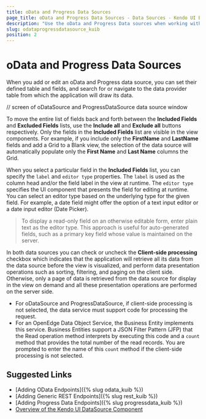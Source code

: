 ```yaml
---
title: oData and Progress Data Sources
page_title: oData and Progress Data Sources - Data Sources - Kendo UI Builder
description: "Use the oData and Progress Data sources when working with the Kendo UI Builder."
slug: odataprogressdatasource_kuib
position: 2
---
```


# oData and Progress Data Sources

When you add or edit an oData and Progress data source, you can set their defined table and fields, and search for or navigate to the data provider table from which the application will draw its data.

// screen of oDataSource and ProgressDataSource data source window

To move the entire list of fields back and forth between the **Included Fields** and **Excluded Fields** lists, use the **Include all** and **Exclude all** buttons respectively. Only the fields in the **Included Fields** list are visible in the view components. For example, if you include only the **FirstName** and **LastName** fields and add a Grid to a Blank view, the selection of the data source will automatically populate only the **First Name** and **Last Name** columns the Grid.

When you select a particular field in the **Included Fields** list, you can specify the `label` and `editor type` properties. The `label` is used as the column head and/or the field label in the view at runtime. The `editor type` specifies the UI component that presents the field for editing at runtime. You can select an editor type based on the underlying type for the given field. For example, a date field might offer the option of a text input editor or a date input editor (Date Picker).

> To display a read-only field on an otherwise editable form, enter plain text as the editor type. This approach is useful for auto-generated fields, such as a primary key field whose value is maintained on the server.

In both data sources you can check or uncheck the **Client-side processing** checkbox which indicates that the application will retrieve all its data from the data source before the view is visualized,  and perform data presentation operations such as sorting, filtering, and paging on the client side. Otherwise, only a page of data is retrieved from the data source for display in the view on demand and all these presentation operations are performed on the server side.

* For oDataSource and ProgressDataSource, if client-side processing is not selected, the data service must support code for processing the request.
* For an OpenEdge Data Object Service, the Business Entity implements this service. Business Entities support a JSON Filter Pattern (JFP) that the Read operation method interprets by executing this code and a `count` method that provides the total number of the read records. You are prompted to enter the name of this `count` method if the client-side processing is not selected.

## Suggested Links

* [Adding OData Endpoints]({% slug odata_kuib %})
* [Adding Generic REST Endpoints]({% slug rest_kuib %})
* [Adding Progress Data Endpoints]({% slug progressdata_kuib %})
* [Overview of the Kendo UI DataSource Component](https://docs.telerik.com/kendo-ui/framework/datasource/overview)
